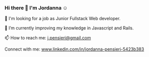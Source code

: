 ### Hi there 👋 I'm Jordanna :relaxed:



🔎 I'm looking for a job as Junior Fullstack Web developer.

🌱 I’m currently improving my knowledge in Javascript and Rails.

📫 How to reach me: j.pensieri@gmail.com



Connect with me:
www.linkedin.com/in/jordanna-pensieri-5423b383


